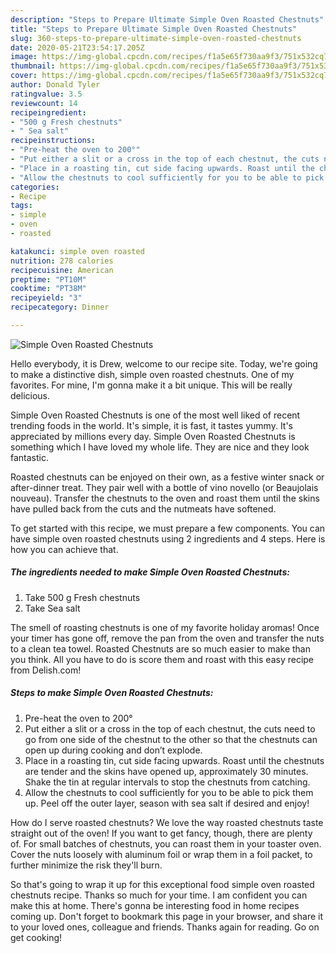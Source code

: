```yaml
---
description: "Steps to Prepare Ultimate Simple Oven Roasted Chestnuts"
title: "Steps to Prepare Ultimate Simple Oven Roasted Chestnuts"
slug: 360-steps-to-prepare-ultimate-simple-oven-roasted-chestnuts
date: 2020-05-21T23:54:17.205Z
image: https://img-global.cpcdn.com/recipes/f1a5e65f730aa9f3/751x532cq70/simple-oven-roasted-chestnuts-recipe-main-photo.jpg
thumbnail: https://img-global.cpcdn.com/recipes/f1a5e65f730aa9f3/751x532cq70/simple-oven-roasted-chestnuts-recipe-main-photo.jpg
cover: https://img-global.cpcdn.com/recipes/f1a5e65f730aa9f3/751x532cq70/simple-oven-roasted-chestnuts-recipe-main-photo.jpg
author: Donald Tyler
ratingvalue: 3.5
reviewcount: 14
recipeingredient:
- "500 g Fresh chestnuts"
- " Sea salt"
recipeinstructions:
- "Pre-heat the oven to 200°"
- "Put either a slit or a cross in the top of each chestnut, the cuts need to go from one side of the chestnut to the other so that the chestnuts can open up during cooking and don’t explode."
- "Place in a roasting tin, cut side facing upwards. Roast until the chestnuts are tender and the skins have opened up, approximately 30 minutes. Shake the tin at regular intervals to stop the chestnuts from catching."
- "Allow the chestnuts to cool sufficiently for you to be able to pick them up. Peel off the outer layer, season with sea salt if desired and enjoy!"
categories:
- Recipe
tags:
- simple
- oven
- roasted

katakunci: simple oven roasted 
nutrition: 278 calories
recipecuisine: American
preptime: "PT10M"
cooktime: "PT38M"
recipeyield: "3"
recipecategory: Dinner

---
```



![Simple Oven Roasted Chestnuts](https://img-global.cpcdn.com/recipes/f1a5e65f730aa9f3/751x532cq70/simple-oven-roasted-chestnuts-recipe-main-photo.jpg)

Hello everybody, it is Drew, welcome to our recipe site. Today, we're going to make a distinctive dish, simple oven roasted chestnuts. One of my favorites. For mine, I'm gonna make it a bit unique. This will be really delicious.

Simple Oven Roasted Chestnuts is one of the most well liked of recent trending foods in the world. It's simple, it is fast, it tastes yummy. It's appreciated by millions every day. Simple Oven Roasted Chestnuts is something which I have loved my whole life. They are nice and they look fantastic.

Roasted chestnuts can be enjoyed on their own, as a festive winter snack or after-dinner treat. They pair well with a bottle of vino novello (or Beaujolais nouveau). Transfer the chestnuts to the oven and roast them until the skins have pulled back from the cuts and the nutmeats have softened.


To get started with this recipe, we must prepare a few components. You can have simple oven roasted chestnuts using 2 ingredients and 4 steps. Here is how you can achieve that.

<!--inarticleads1-->

##### The ingredients needed to make Simple Oven Roasted Chestnuts:

1. Take 500 g Fresh chestnuts
1. Take  Sea salt


The smell of roasting chestnuts is one of my favorite holiday aromas! Once your timer has gone off, remove the pan from the oven and transfer the nuts to a clean tea towel. Roasted Chestnuts are so much easier to make than you think. All you have to do is score them and roast with this easy recipe from Delish.com! 

<!--inarticleads2-->

##### Steps to make Simple Oven Roasted Chestnuts:

1. Pre-heat the oven to 200°
1. Put either a slit or a cross in the top of each chestnut, the cuts need to go from one side of the chestnut to the other so that the chestnuts can open up during cooking and don’t explode.
1. Place in a roasting tin, cut side facing upwards. Roast until the chestnuts are tender and the skins have opened up, approximately 30 minutes. Shake the tin at regular intervals to stop the chestnuts from catching.
1. Allow the chestnuts to cool sufficiently for you to be able to pick them up. Peel off the outer layer, season with sea salt if desired and enjoy!


How do I serve roasted chestnuts? We love the way roasted chestnuts taste straight out of the oven! If you want to get fancy, though, there are plenty of. For small batches of chestnuts, you can roast them in your toaster oven. Cover the nuts loosely with aluminum foil or wrap them in a foil packet, to further minimize the risk they&#39;ll burn. 

So that's going to wrap it up for this exceptional food simple oven roasted chestnuts recipe. Thanks so much for your time. I am confident you can make this at home. There's gonna be interesting food in home recipes coming up. Don't forget to bookmark this page in your browser, and share it to your loved ones, colleague and friends. Thanks again for reading. Go on get cooking!
